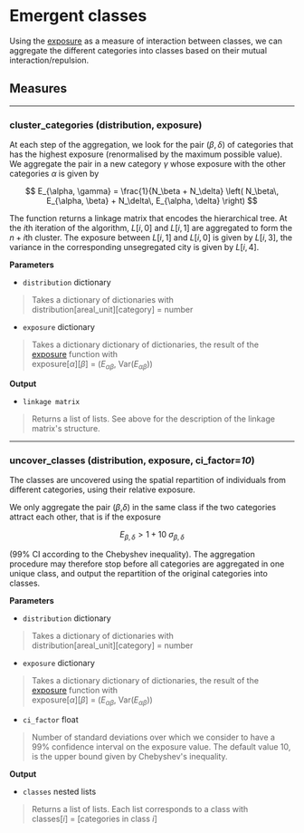 # Emergent classes

Using the [exposure](interaction.md) as a measure of interaction between
classes, we can aggregate the different categories into classes based on their
mutual interaction/repulsion.

## Measures

----

### **cluster_categories** (distribution, exposure)

At each step of the aggregation, we look for the pair $(\beta, \delta)$ of
categories that has the highest exposure (renormalised by the maximum
possible value). We aggregate the pair in a new category $\gamma$ whose exposure
with the other categories $\alpha$ is given by

$$ E_{\alpha, \gamma} = \frac{1}{N_\beta + N_\delta} \left( N_\beta\,
E_{\alpha, \beta} + N_\delta\, E_{\alpha, \delta} \right)
$$

The function returns a linkage matrix that encodes the hierarchical tree. At the $i$th iteration of the
algorithm, $L[i,0]$ and $L[i,1]$ are aggregated to form the $n+i$th cluster. The
exposure between $L[i,1]$ and $L[i,0]$ is given by $L[i,3]$, the variance in the
corresponding unsegregated city is given by $L[i,4]$.

**Parameters**

* `distribution`  dictionary
> Takes a dictionary of dictionaries with  
> distribution[areal_unit][category] = number 
* `exposure` dictionary
> Takes a dictionary dictionary of dictionaries, the result of the
> [exposure](interaction.md) function with  
> exposure[$\alpha$][$\beta$] = ($E_{\alpha \beta}$, $\mathrm{Var}(E_{\alpha \beta})$)

**Output**

* `linkage matrix` 
> Returns a list of lists. See above for the description of the linkage matrix's
> structure.

----

### **uncover_classes** (distribution, exposure, ci_factor=*10*)

The classes are uncovered using the spatial repartition of individuals from
different categories, using their relative exposure.

We only aggregate the pair $(\beta$,$\delta)$  in the same class if the two categories attract each other, that is
if the exposure

$$E_{\beta, \delta} > 1 + 10\; \sigma_{\beta, \delta}$$
    
($99\%$ CI according to the Chebyshev inequality). The aggregation procedure
may therefore stop before all categories are aggregated in one unique class,
and output the repartition of the original categories into classes. 

**Parameters**

* `distribution`  dictionary
> Takes a dictionary of dictionaries with  
> distribution[areal_unit][category] = number 
* `exposure` dictionary
> Takes a dictionary dictionary of dictionaries, the result of the
> [exposure](interaction.md) function with  
> exposure[$\alpha$][$\beta$] = ($E_{\alpha \beta}$, $\mathrm{Var}(E_{\alpha \beta})$)
* `ci_factor` float
> Number of standard deviations over which we consider to have a $99\%$
> confidence interval on the exposure value. The default value $10$, is the
> upper bound given by Chebyshev's inequality.

**Output**

* `classes` nested lists
> Returns a list of lists. Each list corresponds to a class with  
> classes[$i$] = [categories in class $i$] 
